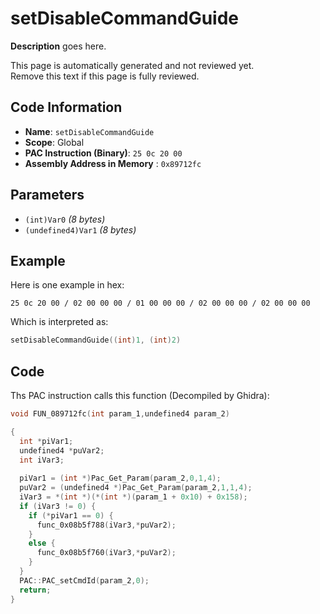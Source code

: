# setDisableCommandGuide

**Description** goes here.

This page is automatically generated and not reviewed yet.<br>Remove this text if this page is fully reviewed.

## Code Information

- **Name**: `setDisableCommandGuide`
- **Scope**: Global
- **PAC Instruction (Binary)**: `25 0c 20 00`
- **Assembly Address in Memory** : `0x89712fc`

## Parameters

- `(int)Var0` *(8 bytes)*
- `(undefined4)Var1` *(8 bytes)*

## Example

Here is one example in hex:

```25 0c 20 00 / 02 00 00 00 / 01 00 00 00 / 02 00 00 00 / 02 00 00 00```

Which is interpreted as:

```c
setDisableCommandGuide((int)1, (int)2)
```

## Code

Ths PAC instruction calls this function (Decompiled by Ghidra):

```c
void FUN_089712fc(int param_1,undefined4 param_2)

{
  int *piVar1;
  undefined4 *puVar2;
  int iVar3;
  
  piVar1 = (int *)Pac_Get_Param(param_2,0,1,4);
  puVar2 = (undefined4 *)Pac_Get_Param(param_2,1,1,4);
  iVar3 = *(int *)(*(int *)(param_1 + 0x10) + 0x158);
  if (iVar3 != 0) {
    if (*piVar1 == 0) {
      func_0x08b5f788(iVar3,*puVar2);
    }
    else {
      func_0x08b5f760(iVar3,*puVar2);
    }
  }
  PAC::PAC_setCmdId(param_2,0);
  return;
}
```

